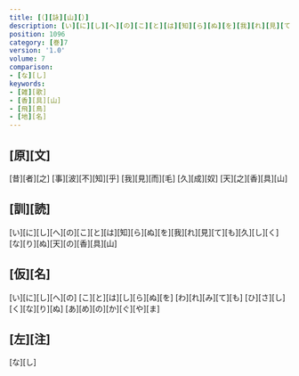 ```yaml
---
title: [（][詠][山][）]
description: [い][に][し][へ][の][こ][と][は][知][ら][ぬ][を][我][れ][見][て][も][久][し][く][な][り][ぬ][天][の][香][具][山]
position: 1096
category: [巻]7
version: '1.0'
volume: 7
comparison:
- [な][し]
keywords:
- [雑][歌]
- [香][具][山]
- [飛][鳥]
- [地][名]
---
```


## [原][文]

[昔][者][之] [事][波][不][知][乎] [我][見][而][毛] [久][成][奴] [天][之][香][具][山]

## [訓][読]

[い][に][し][へ][の][こ][と][は][知][ら][ぬ][を][我][れ][見][て][も][久][し][く][な][り][ぬ][天][の][香][具][山]

## [仮][名]

[い][に][し][へ][の] [こ][と][は][し][ら][ぬ][を] [わ][れ][み][て][も] [ひ][さ][し][く][な][り][ぬ] [あ][め][の][か][ぐ][や][ま]

## [左][注]

[な][し]
